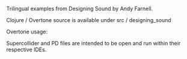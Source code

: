 Trilingual examples from Designing Sound by Andy Farnell.

Clojure / Overtone source is available under src / designing_sound

Overtone usage:

Supercollider and PD files are intended to be open and run within their respective IDEs.
